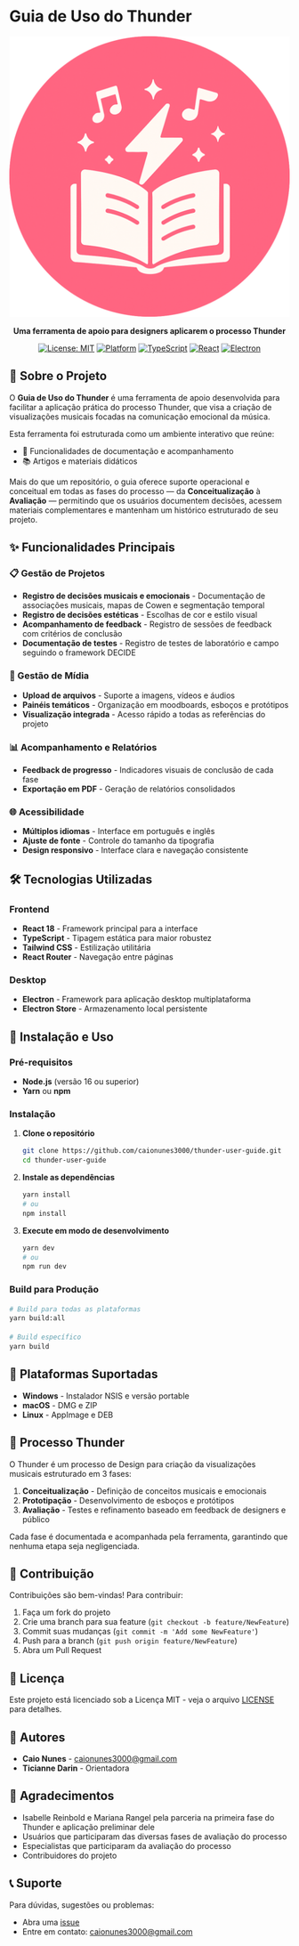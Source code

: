 # Guia de Uso do Thunder

<div align="center">

![Thunder Logo](public/icons/png/512x512.png)

**Uma ferramenta de apoio para designers aplicarem o processo Thunder**

[![License: MIT](https://img.shields.io/badge/License-MIT-yellow.svg)](https://opensource.org/licenses/MIT)
[![Platform](https://img.shields.io/badge/Platform-Windows%20%7C%20macOS%20%7C%20Linux-blue.svg)](https://github.com/caionunes3000/thunder)
[![TypeScript](https://img.shields.io/badge/TypeScript-007ACC?style=flat&logo=typescript&logoColor=white)](https://www.typescriptlang.org/)
[![React](https://img.shields.io/badge/React-20232A?style=flat&logo=react&logoColor=61DAFB)](https://reactjs.org/)
[![Electron](https://img.shields.io/badge/Electron-191970?style=flat&logo=electron&logoColor=white)](https://www.electronjs.org/)

</div>

## 📖 Sobre o Projeto

O **Guia de Uso do Thunder** é uma ferramenta de apoio desenvolvida para facilitar a aplicação prática do processo Thunder, que visa a criação de visualizações musicais focadas na comunicação emocional da música.

Esta ferramenta foi estruturada como um ambiente interativo que reúne:
- 📝 Funcionalidades de documentação e acompanhamento
- 📚 Artigos e materiais didáticos

Mais do que um repositório, o guia oferece suporte operacional e conceitual em todas as fases do processo — da **Conceitualização** à **Avaliação** — permitindo que os usuários documentem decisões, acessem materiais complementares e mantenham um histórico estruturado de seu projeto.

## ✨ Funcionalidades Principais

### 📋 Gestão de Projetos
- **Registro de decisões musicais e emocionais** - Documentação de associações musicais, mapas de Cowen e segmentação temporal
- **Registro de decisões estéticas** - Escolhas de cor e estilo visual
- **Acompanhamento de feedback** - Registro de sessões de feedback com critérios de conclusão
- **Documentação de testes** - Registro de testes de laboratório e campo seguindo o framework DECIDE

### 🎨 Gestão de Mídia
- **Upload de arquivos** - Suporte a imagens, vídeos e áudios
- **Painéis temáticos** - Organização em moodboards, esboços e protótipos
- **Visualização integrada** - Acesso rápido a todas as referências do projeto

### 📊 Acompanhamento e Relatórios
- **Feedback de progresso** - Indicadores visuais de conclusão de cada fase
- **Exportação em PDF** - Geração de relatórios consolidados

### 🌐 Acessibilidade
- **Múltiplos idiomas** - Interface em português e inglês
- **Ajuste de fonte** - Controle do tamanho da tipografia
- **Design responsivo** - Interface clara e navegação consistente

## 🛠️ Tecnologias Utilizadas

### Frontend
- **React 18** - Framework principal para a interface
- **TypeScript** - Tipagem estática para maior robustez
- **Tailwind CSS** - Estilização utilitária
- **React Router** - Navegação entre páginas

### Desktop
- **Electron** - Framework para aplicação desktop multiplataforma
- **Electron Store** - Armazenamento local persistente

## 🚀 Instalação e Uso

### Pré-requisitos
- **Node.js** (versão 16 ou superior)
- **Yarn** ou **npm**

### Instalação

1. **Clone o repositório**
   ```bash
   git clone https://github.com/caionunes3000/thunder-user-guide.git
   cd thunder-user-guide
   ```

2. **Instale as dependências**
   ```bash
   yarn install
   # ou
   npm install
   ```

3. **Execute em modo de desenvolvimento**
   ```bash
   yarn dev
   # ou
   npm run dev
   ```

### Build para Produção

```bash
# Build para todas as plataformas
yarn build:all

# Build específico
yarn build
```

## 📱 Plataformas Suportadas

- **Windows** - Instalador NSIS e versão portable
- **macOS** - DMG e ZIP
- **Linux** - AppImage e DEB

## 🎯 Processo Thunder

O Thunder é um processo de Design para criação da visualizações musicais estruturado em 3 fases:

1. **Conceitualização** - Definição de conceitos musicais e emocionais
2. **Prototipação** - Desenvolvimento de esboços e protótipos 
3. **Avaliação** - Testes e refinamento baseado em feedback de designers e público

Cada fase é documentada e acompanhada pela ferramenta, garantindo que nenhuma etapa seja negligenciada.

## 🤝 Contribuição

Contribuições são bem-vindas! Para contribuir:

1. Faça um fork do projeto
2. Crie uma branch para sua feature (`git checkout -b feature/NewFeature`)
3. Commit suas mudanças (`git commit -m 'Add some NewFeature'`)
4. Push para a branch (`git push origin feature/NewFeature`)
5. Abra um Pull Request

## 📄 Licença

Este projeto está licenciado sob a Licença MIT - veja o arquivo [LICENSE](LICENSE) para detalhes.

## 👥 Autores

- **Caio Nunes** - [caionunes3000@gmail.com](mailto:caionunes3000@gmail.com)
- **Ticianne Darin** - Orientadora

## 🙏 Agradecimentos

- Isabelle Reinbold e Mariana Rangel pela parceria na primeira fase do Thunder e aplicação preliminar dele
- Usuários que participaram das diversas fases de avaliação do processo
- Especialistas que participaram da avaliação do processo
- Contribuidores do projeto

## 📞 Suporte

Para dúvidas, sugestões ou problemas:
- Abra uma [issue](https://github.com/caionunes3000/thunder-user-guide/issues)
- Entre em contato: [caionunes3000@gmail.com](mailto:caionunes3000@gmail.com)